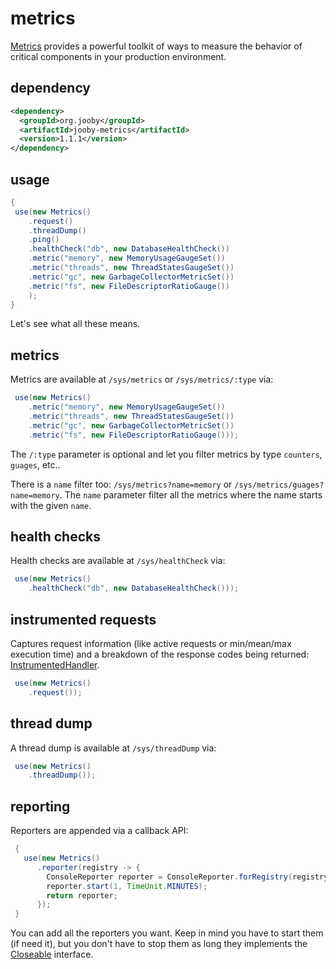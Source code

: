 # metrics

[Metrics](http://metrics.dropwizard.io) provides a powerful toolkit of ways to measure the behavior of critical components in your production environment.

## dependency

```xml
<dependency>
  <groupId>org.jooby</groupId>
  <artifactId>jooby-metrics</artifactId>
  <version>1.1.1</version>
</dependency>
```

## usage

```java
{
 use(new Metrics()
    .request()
    .threadDump()
    .ping()
    .healthCheck("db", new DatabaseHealthCheck())
    .metric("memory", new MemoryUsageGaugeSet())
    .metric("threads", new ThreadStatesGaugeSet())
    .metric("gc", new GarbageCollectorMetricSet())
    .metric("fs", new FileDescriptorRatioGauge())
    );
}
```

Let's see what all these means.

## metrics

Metrics are available at ```/sys/metrics``` or ```/sys/metrics/:type``` via:

```java
 use(new Metrics()
    .metric("memory", new MemoryUsageGaugeSet())
    .metric("threads", new ThreadStatesGaugeSet())
    .metric("gc", new GarbageCollectorMetricSet())
    .metric("fs", new FileDescriptorRatioGauge()));
```

The ```/:type``` parameter is optional and let you filter metrics by type ```counters```, ```guages```, etc..

There is a ```name``` filter too: ```/sys/metrics?name=memory``` or ```/sys/metrics/guages?name=memory```. The ```name``` parameter filter all the metrics where the name starts with the given ```name```.

## health checks

Health checks are available at ```/sys/healthCheck``` via:

```java
 use(new Metrics()
    .healthCheck("db", new DatabaseHealthCheck()));
```

## instrumented requests

Captures request information (like active requests or min/mean/max execution time) and a breakdown of the response codes being returned: [InstrumentedHandler](/apidocs/org/jooby/assets/InstrumentedHandler.html).

```java
 use(new Metrics()
    .request());
```

## thread dump

A thread dump is available at ```/sys/threadDump``` via:

```java
 use(new Metrics()
    .threadDump());
```

## reporting

Reporters are appended via a callback API:

```java
 {
   use(new Metrics()
      .reporter(registry -> {
        ConsoleReporter reporter = ConsoleReporter.forRegistry(registry).build();
        reporter.start(1, TimeUnit.MINUTES);
        return reporter;
      });
 }
```

You can add all the reporters you want. Keep in mind you have to start them (if need it), but you don't have to stop them as long they implements the [Closeable](/apidocs/org/jooby/assets/Closeable.html) interface.

